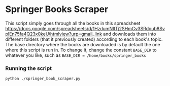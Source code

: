 # Springer Books Scraper

This script simply goes through all the books in this spreadsheet https://docs.google.com/spreadsheets/d/1HzdumNltTj2SHmCv3SRdoub8SvpIEn75fa4Q23x0keU/htmlview?urp=gmail_link and downloads them into different folders (that it previously created) according to each book's topic.
The base directory where the books are downloaded is by default the one where this script is run in. To change it, change the constant `BASE_DIR` to whatever you like, such as `BASE_DIR = /home/books/springer_books` 

### Running the script
`python ./springer_book_scraper.py`


